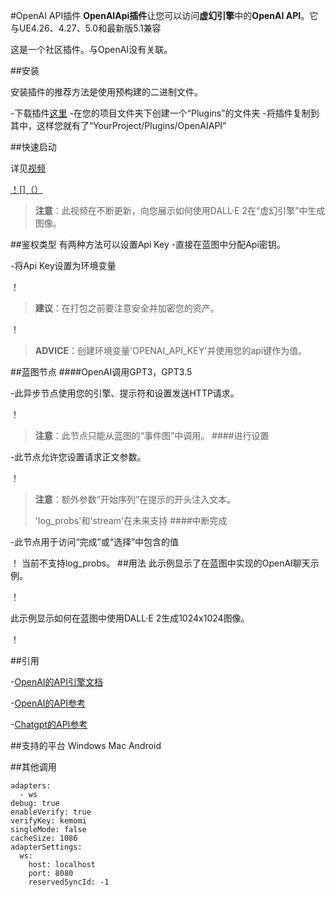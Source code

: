 #OpenAI API插件
**OpenAIApi插件**让您可以访问**虚幻引擎**中的**OpenAI API**。它与UE4.26、4.27、5.0和最新版5.1兼容


这是一个社区插件。与OpenAI没有关联。


##安装


安装插件的推荐方法是使用预构建的二进制文件。




-下载插件[这里](https://drive.google.com/drive/folders/16FFYDf0U--nxUocQVXCIvSo-Sa0Tnndl?usp=sharing)
-在您的项目文件夹下创建一个“Plugins”的文件夹
-将插件复制到其中，这样您就有了“YourProject/Plugins/OpenAIAPI”


##快速启动


详见[视频](https://www.youtube.com/watch?v=hUv2_gis_9I)


[！[]（）](http://www.youtube.com/watch?v=hUv2_gis_9I《OpenAI-API快速入门教程》)


>**注意**：此视频在不断更新，向您展示如何使用DALL·E 2在“虚幻引擎”中生成图像。 


##鉴权类型
有两种方法可以设置Api Key
-直接在蓝图中分配Api密钥。


-将Api Key设置为环境变量




！[](https://i.imgur.com/HF2tdBz.png)
>**建议**：在打包之前要注意安全并加密您的资产。




！[](https://i.imgur.com/0fpPVlV.png)
>**ADVICE**：创建环境变量'OPENAI_API_KEY'并使用您的api键作为值。




##蓝图节点
####OpenAI调用GPT3，GPT3.5


-此异步节点使用您的引擎、提示符和设置发送HTTP请求。


！[](https://i.imgur.com/vGo2wta.png)
>**注意**：此节点只能从蓝图的“事件图”中调用。 
####进行设置


-此节点允许您设置请求正文参数。


！[](https://i.imgur.com/xS4MMrI.png)
>**注意**：额外参数“开始序列”在提示的开头注入文本。
>
>'log_probs'和'stream'在未来支持
####中断完成


-此节点用于访问“完成”或“选择”中包含的值


！[](https://i.imgur.com/dydM8Sd.png)
当前不支持log_probs。
##用法
此示例显示了在蓝图中实现的OpenAI聊天示例。


！[](https://i.imgur.com/DNKp0bW.png)


此示例显示如何在蓝图中使用DALL·E 2生成1024x1024图像。


！[](https://i.imgur.com/CciUUF6.png)


##引用

-[OpenAI的API引擎文档](https://beta.openai.com/docs/engines)

-[OpenAI的API参考](https://beta.openai.com/docs/api-reference/completions)

-[Chatgpt的API参考](https://chat.openai.com/chat)


##支持的平台
Windows 
Mac 
Android 

##其他调用
 
```
adapters:
  - ws
debug: true
enableVerify: true
verifyKey: kemomi
singleMode: false
cacheSize: 1086
adapterSettings:
  ws:
    host: localhost
    port: 8080
    reservedSyncId: -1
```
